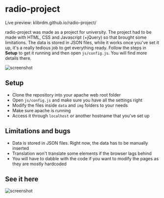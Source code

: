 # radio-project
Live preview: klibrdm.github.io/radio-project/

radio-project was made as a project for university. The project had to be made with HTML, CSS and Javascript (+jQuery) so that brought some limitations. The data is stored in JSON files, while it works once you've set it up, it's a really tedious job to get everything ready. Follow the steps in **Setup** to get it running and then open `js/config.js`. You will find more details there.

![screenshot](https://i.imgur.com/O7BnPiM.jpg)

## Setup
* Clone the repository into your apache web root folder
* Open `js/config.js` and make sure you have all the settings right
* Modify the files inside `data` and `img` folders to your needs
* Make sure apache is running
* Access it through `localhost` or another hostname that you've set up
## Limitations and bugs
* Data is stored in JSON files. Right now, the data has to be manually inserted
* Translation won't translate some elements if the browser lags behind
* You will have to dabble with the code if you want to modify the pages as they are mostly hardcoded
## See it here
![screenshot](https://i.imgur.com/lEWezAm.gif)
